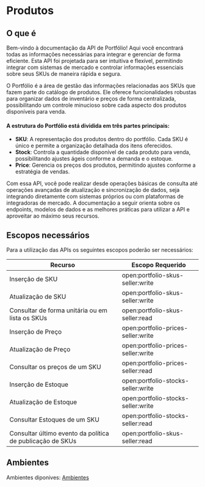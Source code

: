 # Produtos

## O que é

Bem-vindo à documentação da API de Portfólio! Aqui você encontrará todas as informações necessárias para integrar e gerenciar de forma eficiente. Esta API foi projetada para ser intuitiva e flexível, permitindo integrar com sistemas de mercado e controlar informações essenciais sobre seus SKUs de maneira rápida e segura.

O Portfólio é a área de gestão das informações relacionadas aos SKUs que fazem parte do catálogo de produtos. Ele oferece funcionalidades robustas para organizar dados de inventário e preços de forma centralizada, possibilitando um controle minucioso sobre cada aspecto dos produtos disponíveis para venda.

#### A estrutura do Portfólio está dividida em três partes principais:

- <b>SKU</b>: A representação dos produtos dentro do portfólio. Cada SKU é único e permite a organização detalhada dos itens oferecidos.
- <b>Stock</b>: Controla a quantidade disponível de cada produto para venda, possibilitando ajustes ágeis conforme a demanda e o estoque.
- <b>Price</b>: Gerencia os preços dos produtos, permitindo ajustes conforme a estratégia de vendas.

Com essa API, você pode realizar desde operações básicas de consulta até operações avançadas de atualização e sincronização de dados, seja integrando diretamente com sistemas próprios ou com plataformas de integradoras de mercado. A documentação a seguir orienta sobre os endpoints, modelos de dados e as melhores práticas para utilizar a API e aproveitar ao máximo seus recursos.


## Escopos necessários

Para a utilização das APIs os seguintes escopos poderão ser necessários:

| Recurso                                                   | Escopo Requerido                    |
| --------------------------------------------------------- | ----------------------------------- |
| Inserção de SKU                                           | open:portfolio-skus-seller:write           |
| Atualização de SKU                                        | open:portfolio-skus-seller:write           |
| Consultar de forma unitária ou em lista os SKUs           | open:portfolio-skus-seller:read            |
| Inserção de Preço                                         | open:portfolio-prices-seller:write         |
| Atualização de Preço                                      | open:portfolio-prices-seller:write         |
| Consultar os preços de um SKU                             | open:portfolio-prices-seller:read          |
| Inserção de Estoque                                       | open:portfolio-stocks-seller:write         |
| Atualização de Estoque                                    | open:portfolio-stocks-seller:write         |
| Consultar Estoques de um SKU                              | open:portfolio-stocks-seller:read          |
| Consultar último evento da política de publicação de SKUs | open:portfolio-skus-seller:read            |

## Ambientes
Ambientes diponives: [Ambientes](/docs/first-steps/environment)

